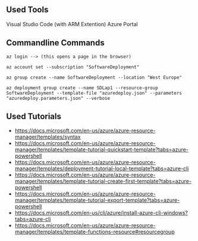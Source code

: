 ## Used Tools

Visual Studio Code (with ARM Extention)
Azure Portal

## Commandline Commands

```
az login --> (this opens a page in the browser)

az account set --subscription "SoftwareDeployment"

az group create --name SoftwareDeployment --location "West Europe"

az deployment group create --name SDLap1 --resource-group SoftwareDeployment --template-file "azuredeploy.json" --parameters "azuredeploy.parameters.json" --verbose
```

## Used Tutorials

- https://docs.microsoft.com/en-us/azure/azure-resource-manager/templates/syntax
- https://docs.microsoft.com/en-us/azure/azure-resource-manager/templates/template-tutorial-quickstart-template?tabs=azure-powershell
- https://docs.microsoft.com/en-us/azure/azure-resource-manager/templates/deployment-tutorial-local-template?tabs=azure-cli
- https://docs.microsoft.com/en-us/azure/azure-resource-manager/templates/template-tutorial-create-first-template?tabs=azure-powershell
- https://docs.microsoft.com/en-us/azure/azure-resource-manager/templates/template-tutorial-export-template?tabs=azure-powershell
- https://docs.microsoft.com/en-us/cli/azure/install-azure-cli-windows?tabs=azure-cli
- https://docs.microsoft.com/en-us/azure/azure-resource-manager/templates/template-functions-resource#resourcegroup
